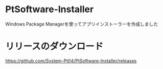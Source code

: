 # PtSoftware-Installer
Windows Package Managerを使ってアプリインストーラーを作成しました
# リリースのダウンロード
https://github.com/System-Pt04/PtSoftware-Installer/releases

